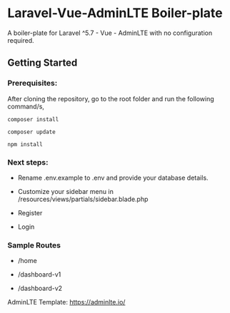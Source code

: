 # Laravel-Vue-AdminLTE Boiler-plate

A boiler-plate for Laravel ^5.7 - Vue - AdminLTE with no configuration required.

## Getting Started

### Prerequisites:

After cloning the repository, go to the root folder and run the following command/s, 

```
composer install
```

```
composer update
```

```
npm install
```

### Next steps:
  
* Rename .env.example to .env and provide your database details.

* Customize your sidebar menu in /resources/views/partials/sidebar.blade.php

* Register

* Login

### Sample Routes

* /home

* /dashboard-v1

* /dashboard-v2

AdminLTE Template: https://adminlte.io/

